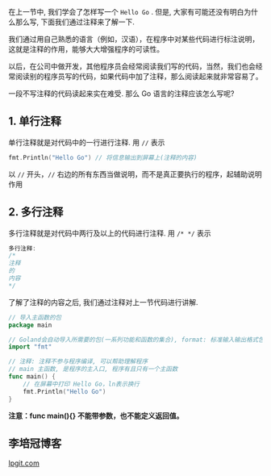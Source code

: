 在上一节中, 我们学会了怎样写一个 `Hello Go` . 但是, 大家有可能还没有明白为什么那么写, 下面我们通过注释来了解一下.

我们通过用自己熟悉的语言（例如，汉语），在程序中对某些代码进行标注说明，这就是注释的作用，能够大大增强程序的可读性。

以后，在公司中做开发，其他程序员会经常阅读我们写的代码，当然，我们也会经常阅读别的程序员写的代码，如果代码中加了注释，那么阅读起来就非常容易了。

一段不写注释的代码读起来实在难受. 那么 Go 语言的注释应该怎么写呢?

## 1. 单行注释

单行注释就是对代码中的一行进行注释. 用 `//` 表示

```go
fmt.Println("Hello Go") // 将信息输出到屏幕上(注释的内容)
```

以 `//` 开头，`//` 右边的所有东西当做说明，而不是真正要执行的程序，起辅助说明作用

## 2. 多行注释

多行注释就是对代码中两行及以上的代码进行注释. 用 `/* */` 表示

```go
多行注释:
/*
注释
的
内容
*/
```

了解了注释的内容之后, 我们通过注释对上一节代码进行讲解.

```go
// 导入主函数的包
package main

// Goland会自动导入所需要的包(一系列功能和函数的集合), format: 标准输入输出格式包
import "fmt"

// 注释: 注释不参与程序编译, 可以帮助理解程序
// main 主函数, 是程序的主入口, 程序有且只有一个主函数
func main() {
	// 在屏幕中打印 Hello Go，ln表示换行
	fmt.Println("Hello Go")
}
```

**注意：func main(){} 不能带参数，也不能定义返回值。**

## 李培冠博客

[lpgit.com](https://lpgit.com)

